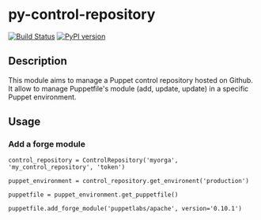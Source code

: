 # py-control-repository

[![Build Status](https://travis-ci.org/othalla/py-control-repository.svg?branch=master)](https://travis-ci.org/othalla/py-control-repository)
[![PyPI version](https://badge.fury.io/py/py-control-repository.svg)](https://badge.fury.io/py/py-control-repository)

## Description

This module aims to manage a Puppet control repository hosted on Github.
It allow to manage Puppetfile's module (add, update, update) in a specific Puppet environment.

## Usage


### Add a forge module

```
control_repository = ControlRepository('myorga', 'my_control_repository', 'token')

puppet_environment = control_repository.get_environent('production')

puppetfile = puppet_environment.get_puppetfile()

puppetfile.add_forge_module('puppetlabs/apache', version='0.10.1')
```

